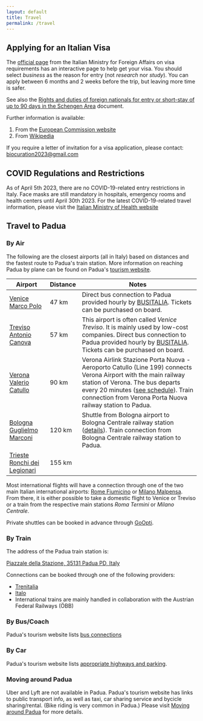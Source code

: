 ```yaml
---
layout: default
title: Travel
permalink: /travel
---
```


## Applying for an Italian Visa

The [official page](https://vistoperitalia.esteri.it/home/en) from the Italian
Ministry for Foreign Affairs on visa requirements has an interactive page to
help get your visa. You should select _business_ as the reason for entry (not
_research_ nor _study_). You can apply between 6 months and 2 weeks before the
trip, but leaving more time is safer.

See also the [Rights and duties of foreign nationals for entry or short-stay of
up to 90 days in the Schengen Area](https://vistoperitalia.esteri.it/obblighimotivisoggiorno/en/C/2_0_C)
document.

Further information is available:

1. From the [European Commission website](https://home-affairs.ec.europa.eu/system/files/2022-05/list%20of%20countries%20whose%20citizens%20must%20have%20a%20visa%20when%20crossing%20the%20external%20borders%20and%20those%20whose%20nationals%20are%20exempt%20from%20that%20requirement_en.pdf)
2. From [Wikipedia](https://en.wikipedia.org/wiki/Visa_policy_of_the_Schengen_Area)

If you require a letter of invitation for a visa application, please
contact: [biocuration2023@gmail.com](mailto:biocuration2023@gmail.com)

## COVID Regulations and Restrictions

As of April 5th 2023, there are no COVID-19-related entry restrictions in Italy.
Face masks are still mandatory in hospitals, emergency rooms and health centers until April 30th 2023.
For the latest COVID-19-related travel information, please visit the
[Italian Ministry of Health website](https://www.salute.gov.it/portale/nuovocoronavirus/dettaglioContenutiNuovoCoronavirus.jsp?lingua=english&id=5412&area=nuovoCoronavirus&menu=vuoto)

## Travel to Padua

### By Air

The following are the closest airports (all in Italy) based on distances and
the fastest route to Padua's train station. More information on reaching Padua
by plane can be found on
Padua's [tourism website](https://www.turismopadova.it/en/how-to-reach-us/by-plane/).

| Airport                                                         | Distance | Notes                                                                                                                                                                                                                                                                                                                                     |
|-----------------------------------------------------------------|----------|-------------------------------------------------------------------------------------------------------------------------------------------------------------------------------------------------------------------------------------------------------------------------------------------------------------------------------------------|
| [Venice Marco Polo](https://www.veneziaairport.it/en/)          | 47 km    | Direct bus connection to Padua provided hourly by [BUSITALIA](https://www.fsbusitalia.it/content/fsbusitalia/eng.html). Tickets can be purchased on board.                                                                                                                                                                                |
| [Treviso Antonio Canova](https://www.trevisoairport.it/en/)     | 57 km    | This airport is often called _Venice Treviso_. It is mainly used by low-cost companies. Direct bus connection to Padua provided hourly by [BUSITALIA](https://www.fsbusitalia.it/content/fsbusitalia/eng.html). Tickets can be purchased on board.                                                                                        |
| [Verona Valerio Catullo](https://www.aeroportoverona.it/)       | 90 km    | Verona Airlink Stazione Porta Nuova - Aeroporto Catullo (Line 199) connects Verona Airport with the main railway station of Verona. The bus departs every 20 minutes ([see schedule](https://www.aeroportoverona.it/upload/files/a.verona/airlink/199_winter_22.pdf)). Train connection from Verona Porta Nuova railway station to Padua. |
| [Bologna Guglielmo Marconi](https://www.bologna-airport.it/en/) | 120 km   | Shuttle from Bologna airport to Bologna Centrale railway station ([details](https://www.marconiexpress.it/en/information/the-service/)). Train connection from Bologna Centrale railway station to Padua.                                                                                                                                 |
| [Trieste Ronchi dei Legionari](https://triesteairport.it/en/)   | 155 km   |                                                                                                                                                                                                                                                                                                                                           |

Most international flights will have a connection through one of the two main
Italian international airports: [Rome Fiumicino](https://www.adr.it/fiumicino)
or [Milano Malpensa](https://www.milanomalpensa-airport.com/it/). From there,
it is either possible to take a domestic flight to Venice or Treviso or
a train from the respective main stations _Roma Termini_ or _Milano Centrale_.

Private shuttles can be booked in advance through [GoOpti](https://www.goopti.com/en/).

### By Train

The address of the Padua train station is:

[Piazzale della Stazione, 35131 Padua PD, Italy](https://goo.gl/maps/pnoUvVprd5dTdBWi6)

Connections can be booked through one of the following providers:

- [Trenitalia](https://www.trenitalia.com/en.html)
- [Italo](https://www.italotreno.it/en)
- International trains are mainly handled in collaboration with the Austrian Federal Railways (ÖBB)

### By Bus/Coach

Padua's tourism website lists [bus connections](https://www.turismopadova.it/en/how-to-reach-us/bu-bus/)

### By Car

Padua's tourism website lists [appropriate highways and parking](https://www.turismopadova.it/en/how-to-reach-us/by-car-and-camper/).

### Moving around Padua

Uber and Lyft are not available in Padua. Padua's tourism website has links to public transport info, as well as taxi, car sharing service and bycicle sharing/rental. (Bike riding is very common in Padua.) Please visit [Moving around Padua](https://www.turismopadova.it/en/getting-around-padua/) for more details.

